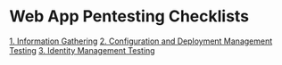 # Web App Pentesting Checklists

[1. Information Gathering](01-information-gathering.md)
[2. Configuration and Deployment Management Testing](02-configuration-and-deployment-management-testing.md)
[3. Identity Management Testing](03-identity-management-testing.md)
